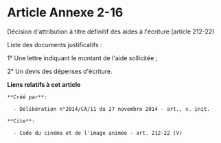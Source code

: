 # Article Annexe 2-16

Décision d'attribution à titre définitif des aides à l'écriture (article 212-22) 

Liste des documents justificatifs : 

1° Une lettre indiquant le montant de l'aide sollicitée ; 

2° Un devis des dépenses d'écriture.

**Liens relatifs à cet article**

	**Créé par**:

	  - Délibération n°2014/CA/11 du 27 novembre 2014 - art., v. init.

	**Cite**:

	  - Code du cinéma et de l'image animée - art. 212-22 (V)
